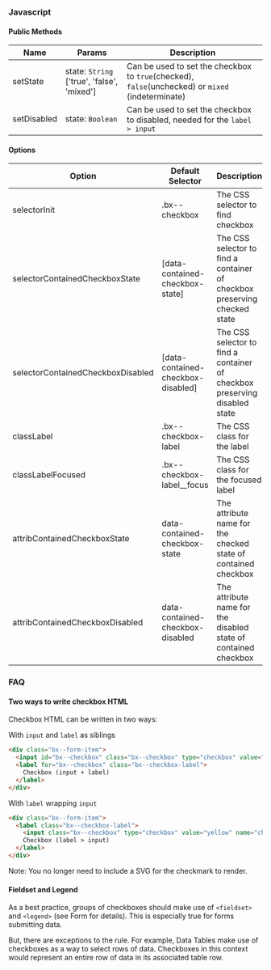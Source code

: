 ### Javascript

#### Public Methods

| Name        | Params                                     | Description                                                                                       |
| ----------- | ------------------------------------------ | ------------------------------------------------------------------------------------------------- |
| setState    | state: `String` ['true', 'false', 'mixed'] | Can be used to set the checkbox to `true`(checked), `false`(unchecked) or `mixed` (indeterminate) |
| setDisabled | state: `Boolean`                           | Can be used to set the checkbox to disabled, needed for the `label > input`                       |

#### Options

| Option                            | Default Selector                   | Description                                                                |
| --------------------------------- | ---------------------------------- | -------------------------------------------------------------------------- |
| selectorInit                      | .bx--checkbox                      | The CSS selector to find checkbox                                          |
| selectorContainedCheckboxState    | [data-contained-checkbox-state]    | The CSS selector to find a container of checkbox preserving checked state  |
| selectorContainedCheckboxDisabled | [data-contained-checkbox-disabled] | The CSS selector to find a container of checkbox preserving disabled state |
| classLabel                        | .bx--checkbox-label                | The CSS class for the label                                                |
| classLabelFocused                 | .bx--checkbox-label\_\_focus       | The CSS class for the focused label                                        |
| attribContainedCheckboxState      | data-contained-checkbox-state      | The attribute name for the checked state of contained checkbox             |
| attribContainedCheckboxDisabled   | data-contained-checkbox-disabled   | The attribute name for the disabled state of contained checkbox            |

### FAQ

#### Two ways to write checkbox HTML

Checkbox HTML can be written in two ways:

With `input` and `label` as siblings

```html
<div class="bx--form-item">
  <input id="bx--checkbox" class="bx--checkbox" type="checkbox" value="green" name="checkbox">
  <label for="bx--checkbox" class="bx--checkbox-label">
    Checkbox (input + label)
  </label>
</div>
```

With `label` wrapping `input`

```html
<div class="bx--form-item">
  <label class="bx--checkbox-label">
    <input class="bx--checkbox" type="checkbox" value="yellow" name="checkbox">
    Checkbox (label > input)
  </label>
</div>
```

Note: You no longer need to include a SVG for the checkmark to render.

#### Fieldset and Legend

As a best practice, groups of checkboxes should make use of `<fieldset>` and `<legend>` (see Form for details).
This is especially true for forms submitting data.

But, there are exceptions to the rule. For example, Data Tables make use of checkboxes as a way to select rows of data.
Checkboxes in this context would represent an entire row of data in its associated table row.
